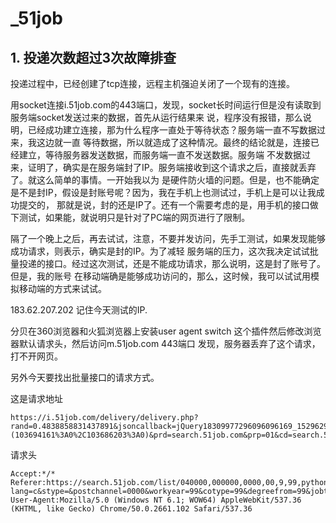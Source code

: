 # _51job

## 1. 投递次数超过3次故障排查
投递过程中，已经创建了tcp连接，远程主机强迫关闭了一个现有的连接。

用socket连接i.51job.com的443端口，发现，socket长时间运行但是没有读取到服务端socket发送过来的数据，首先从运行结果来
说，程序没有报错，那么说明，已经成功建立连接，那为什么程序一直处于等待状态？服务端一直不写数据过来，我这边就一直
等待数据，所以就造成了这种情况。最终的结论就是，连接已经建立，等待服务器发送数据，而服务端一直不发送数据。服务端
不发数据过来，证明了，确实是在服务端封了IP。服务端接收到这个请求之后，直接就丢弃了。就这么简单的事情。一开始我以为
是硬件防火墙的问题。但是，也不能确定是不是封IP，假设是封账号呢？因为，我在手机上也测试过，手机上是可以让我成功提交的，
那就是说，封的还是IP了。还有一个需要考虑的是，用手机的接口做下测试，如果能，就说明只是针对了PC端的网页进行了限制。

隔了一个晚上之后，再去试试，注意，不要并发访问，先手工测试，如果发现能够成功请求，则表示，确实是封的IP。为了减轻
服务端的压力，这次我决定试试批量投递的接口。经过这次测试，还是不能成功请求，那么说明，这是封了账号了。但是，我的账号
在移动端确是能够成功访问的，那么，这时候，我可以试试用模拟移动端的方式来试试。

183.62.207.202 记住今天测试的IP.

分贝在360浏览器和火狐浏览器上安装user agent switch 这个插件然后修改浏览器默认请求头，然后访问m.51job.com 443端口
发现，服务器丢弃了这个请求，打不开网页。

另外今天要找出批量接口的请求方式。

这是请求地址
```
https://i.51job.com/delivery/delivery.php?rand=0.4838858831437891&jsoncallback=jQuery18309977296096096169_1529629370861&jobid=(103694161%3A0%2C103686203%3A0)&prd=search.51job.com&prp=01&cd=search.51job.com&cp=01&resumeid=&cvlan=&coverid=&qpostset=&elementname=delivery_jobid&deliverytype=2&deliverydomain=%2F%2Fi.51job.com&language=c&imgpath=%2F%2Fimg03.51jobcdn.com&_=1529629376314
```
请求头
```
Accept:*/*
Referer:https://search.51job.com/list/040000,000000,0000,00,9,99,python,2,1.html?lang=c&stype=&postchannel=0000&workyear=99&cotype=99&degreefrom=99&jobterm=99&companysize=99&providesalary=99&lonlat=0%2C0&radius=-1&ord_field=0&confirmdate=9&fromType=&dibiaoid=0&address=&line=&specialarea=00&from=&welfare=
User-Agent:Mozilla/5.0 (Windows NT 6.1; WOW64) AppleWebKit/537.36 (KHTML, like Gecko) Chrome/50.0.2661.102 Safari/537.36
```
